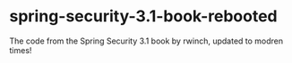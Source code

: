 # spring-security-3.1-book-rebooted
The code from the Spring Security 3.1 book by rwinch, updated to modren times!

